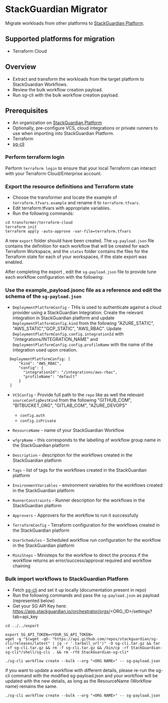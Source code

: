 # StackGuardian Migrator

Migrate workloads from other platforms to [StackGuardian Platform](https://app.stackguardian.io).

## Supported platforms for migration

- Terraform Cloud

## Overview

- Extract and transform the workloads from the target platform to StackGuardian Workflows.
- Review the bulk workflow creation payload.
- Run sg-cli with the bulk workflow creation payload.

## Prerequisites

- An organization on [StackGuardian Platform](https://app.stackguardian.io)
- Optionally, pre-configure VCS, cloud integrations or private runners to use when importing into StackGuardian Platform.
- Terraform
- [sg-cli](https://github.com/StackGuardian/sg-cli/tree/main/shell)

### Perform terraform login
Perform `terraform login` to ensure that your local Terraform can interact with your Terraform Cloud/Enterprise account.

### Export the resource definitions and Terraform state

- Choose the transformer and locate the example of `terraform.tfvars.example` and rename it to `terraform.tfvars`.
- Edit terraform.tfvars with appropriate variables.
- Run the following commands:

```shell
cd transformer/terraform-cloud
terraform init
terraform apply -auto-approve -var-file=terraform.tfvars
```

A new `export` folder should have been created. The `sg-payload.json` file contains the definition for each workflow that will be created for each Terraform Workspace, and the `states` folder contains the files for the Terraform state for each of your workspaces, if the state export was enabled.

After completing the export , edit the `sg-payload.json` file to provide tune each workflow configuration with the following:
###  Use the example_payload.jsonc file as a reference and edit the schema of the `sg-payload.json`
- `DeploymentPlatformConfig` - THis is used to authenticate against a cloud provider using a StackGuardian Integration. Create the relevant integration in StackGuardian platform and update `DeploymentPlatformConfig.kind` from the following "AZURE_STATIC", "AWS_STATIC","GCP_STATIC", "AWS_RBAC". Update `DeploymentPlatformConfig.config.integrationId` with "/integrations/INTEGRATION_NAME" and `DeploymentPlatformConfig.config.profileName` with the name of the integration used upon creation.
```
  DeploymentPlatformConfig: [
      "kind": "AWS_RBAC",
      "config": {
        "integrationId": "/integrations/aws-rbac",
        "profileName": "default"
      }
  ]
```
- `VCSConfig` - Provide full path to the `repo` like as well the relevant `sourceConfigDestKind` from the following "GITHUB_COM", "BITBUCKET_ORG", "GITLAB_COM", "AZURE_DEVOPS"
    - `config.auth` 
    - `config.isPrivate`
     
- `ResourceName` - name of your StackGuardian Workflow
- `wfgrpName` - this corresponds to the labelling of workflow group name in the StackGuardian platform
- `Description` - description for the workflows created in the StackGuardian platform
- `Tags` - list of tags for the workflows created in the StackGuardian platform 
- `EnvironmentVariables` - environment variables for the workflows created in the StackGuardian platform
- `RunnerConstraints` - Runner description for the workflows in the StackGuardian platform
- `Approvers` - Approvers for the workflow to run it successfully
- `TerraformConfig` - Terraform configuration for the workflows created in the StackGuardian platform
- `UserSchedules` - Scheduled workflow run configuration for the workflow in the StackGuardian platform
- `MiniSteps` - Ministeps for the workflow to direct the process if the workflow returns an error/success/approval required and workflow chaining

### Bulk import workflows to StackGuardian Platform

- Fetch [sg-cli](https://github.com/StackGuardian/sg-cli.git) and set it up locally (documentation present in repo)
- Run the following commands and pass the `sg-payload.json` as payload (represented below)
- Get your SG API Key here: https://app.stackguardian.io/orchestrator/orgs/<ORG_ID>/settings?tab=api_key

```shell
cd ../../export

export SG_API_TOKEN=<YOUR_SG_API_TOKEN>
wget -q "$(wget -qO- "https://api.github.com/repos/stackguardian/sg-cli/releases/latest" | jq -r '.tarball_url')" -O sg-cli.tar.gz && tar -xf sg-cli.tar.gz && rm -f sg-cli.tar.gz && /bin/cp -rf StackGuardian-sg-cli*/shell/sg-cli . && rm -rfd StackGuardian-sg-cli*

./sg-cli workflow create --bulk --org "<ORG NAME>" -- sg-payload.json
```

if you want to update a workflow with different details, please re-run the sg-cli command with the modified sg-payload.json and your workflow will be updated with the new details, as long as the ResourceName (Workflow name) remains the same.
```shell
./sg-cli workflow create --bulk --org "<ORG NAME>" -- sg-payload.json
```
